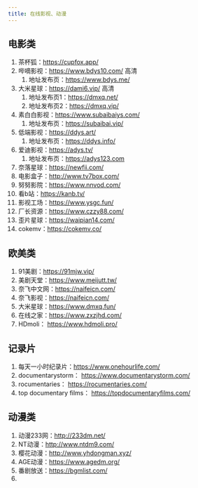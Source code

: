 ```yaml
---
title: 在线影视、动漫
---
```


## 电影类
1. 茶杯狐：https://cupfox.app/
2. 哔嘀影视：https://www.bdys10.com/ 高清
   1. 地址发布页：https://www.bdys.me/
3. 大米星球：https://dami6.vip/ 高清
   1. 地址发布页1：https://dmxq.net/
   2. 地址发布页2：https://dmxq.vip/
4. 素白白影视：https://www.subaibaiys.com/
   1. 地址发布页：https://subaibai.vip/
5. 低端影视：https://ddys.art/
   1. 地址发布页：https://ddys.info/
6. 爱迪影视：https://adys.tv/
   1. 地址发布页：https://adys123.com
7. 奈落星球：https://newfii.com/
8. 电影盒子：http://www.tv7box.com/
9. 努努影院：https://www.nnvod.com/
10. 看b站：https://kanb.tv/
11. 影视工场：https://www.ysgc.fun/
12. 厂长资源：https://www.czzy88.com/
13. 歪片星球：https://waipian14.com/
14. cokemv：https://cokemv.co/


## 欧美类
1. 91美剧：https://91mjw.vip/
2. 美剧天堂：https://www.meijutt.tw/
3. 奈飞中文网：https://naifeicn.com/
4. 奈飞影视：https://naifeicn.com/
5. 大米星球：https://www.dmxq.fun/
6. 在线之家：https://www.zxzjhd.com/
7. HDmoli： https://www.hdmoli.pro/


## 记录片
1. 每天一小时纪录片：https://www.onehourlife.com/
2. documentarystorm： https://www.documentarystorm.com/
3. rocumentaries： https://rocumentaries.com/
4. top documentary films： https://topdocumentaryfilms.com/


## 动漫类
1.  动漫233网：http://233dm.net/
2.  NT动漫：http://www.ntdm9.com/
3.  樱花动漫：http://www.yhdongman.xyz/
4.  AGE动漫：https://www.agedm.org/  
5.  番剧放送：https://bgmlist.com/
6.  